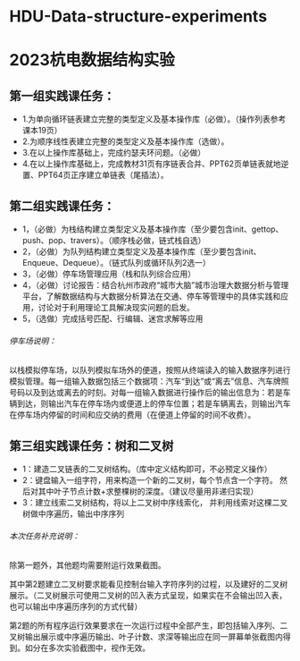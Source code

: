 # HDU-Data-structure-experiments
# 2023杭电数据结构实验 
## 第一组实践课任务：
* 1.为单向循环链表建立完整的类型定义及基本操作库（必做）。（操作列表参考课本19页）
* 2.为顺序线性表建立完整的类型定义及基本操作库（选做）。
* 3.在以上操作库基础上，完成约瑟夫环问题。（必做）
* 4.在以上操作库基础上，完成教材31页有序链表合并、PPT62页单链表就地逆置、PPT64页正序建立单链表（尾插法）。
## 第二组实践课任务：
* 1，（必做）为栈结构建立类型定义及基本操作库（至少要包含init、gettop、push、pop、travers）。（顺序栈必做，链式栈自选）
* 2，（必做）为队列结构建立类型定义及基本操作库（至少要包含init、Enqueue、Dequeue）。（链式队列或循环队列2选一）
* 3，（必做）停车场管理应用（栈和队列综合应用）
* 4，（必做）讨论报告：结合杭州市政府“城市大脑”城市治理大数据分析与管理平台，了解数据结构与大数据分析算法在交通、停车等管理中的具体实践和应用，讨论对于利用理论工具解决现实问题的启发。
* 5，（选做）完成括号匹配、行编辑、迷宫求解等应用

###### 停车场说明：
以栈模拟停车场，以队列模拟车场外的便道，按照从终端读入的输入数据序列进行模拟管理。每一组输入数据包括三个数据项：汽车“到达”或“离去”信息、汽车牌照号码以及到达或离去的时刻。对每一组输入数据进行操作后的输出信息为：若是车辆到达，则输出汽车在停车场内或便道上的停车位置；若是车辆离去，则输出汽车在停车场内停留的时间和应交纳的费用（在便道上停留的时间不收费）。

## 第三组实践课任务：树和二叉树
* 1：建造二叉链表的二叉树结构。（库中定义结构即可，不必预定义操作）
* 2：键盘输入一组字符，用来构造一个新的二叉树，每个节点含一个字符。
然后对其中叶子节点计数+求整棵树的深度。（建议尽量用非递归实现）
* 3：建立线索二叉树结构，将以上二叉树中序线索化， 并利用线索对这棵二叉树做中序遍历，输出中序序列

###### 本次任务补充说明：
除第一题外，其他题均需要附运行效果截图。

其中第2题建立二叉树要求能看见控制台输入字符序列的过程，以及建好的二叉树展示。（二叉树展示可使用二叉树的凹入表方式呈现，如果实在不会输出凹入表，也可以输出中序遍历序列的方式代替）

第2题的所有程序运行效果要求在一次运行过程中全部产生，即包括输入序列、二叉树输出展示或中序遍历输出、叶子计数、求深等输出应在同一屏幕单张截图内得到。如分在多次实验截图中，视作无效。